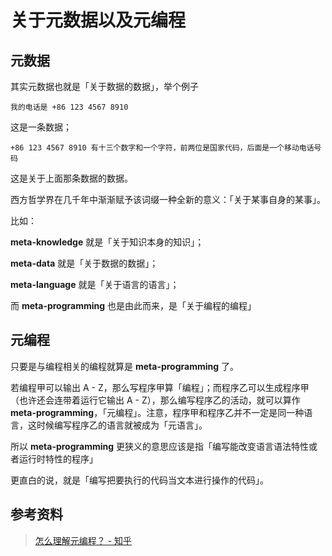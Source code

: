 # 关于元数据以及元编程

## 元数据

其实元数据也就是「关于数据的数据」，举个例子

`我的电话是 +86 123 4567 8910`

这是一条数据；

`+86 123 4567 8910 有十三个数字和一个字符，前两位是国家代码，后面是一个移动电话号码` 

这是关于上面那条数据的数据。

西方哲学界在几千年中渐渐赋予该词缀一种全新的意义：「关于某事自身的某事」。

比如：

**meta-knowledge** 就是「关于知识本身的知识」；

**meta-data** 就是「关于数据的数据」；

**meta-language** 就是「关于语言的语言」；

而 **meta-programming** 也是由此而来，是「关于编程的编程」

## 元编程

只要是与编程相关的编程就算是 **meta-programming** 了。

若编程甲可以输出 A - Z，那么写程序甲算「编程」；而程序乙可以生成程序甲（也许还会连带着运行它输出 A - Z），那么编写程序乙的活动，就可以算作 **meta-programming**，「元编程」。注意，程序甲和程序乙并不一定是同一种语言，这时候编写程序乙的语言就被成为「元语言」。

所以 **meta-programming** 更狭义的意思应该是指「编写能改变语言语法特性或者运行时特性的程序」

更直白的说，就是「编写把要执行的代码当文本进行操作的代码」。

## 参考资料

> [怎么理解元编程？ - 知乎](https://www.zhihu.com/question/23856985) 
